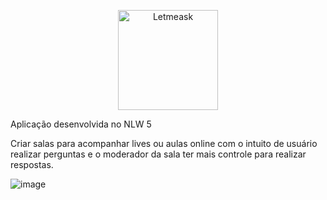 <p align="center">
  <img alt="Letmeask" src=".github/logo.svg" width="160px">
</p>


Aplicação desenvolvida no NLW 5

Criar salas para acompanhar lives ou aulas online com o intuito de usuário realizar perguntas e o moderador da sala ter mais controle para realizar respostas.

![image](https://user-images.githubusercontent.com/63248706/159144385-f3b09d34-dade-4cb9-9be0-67c343bd11c9.png)

